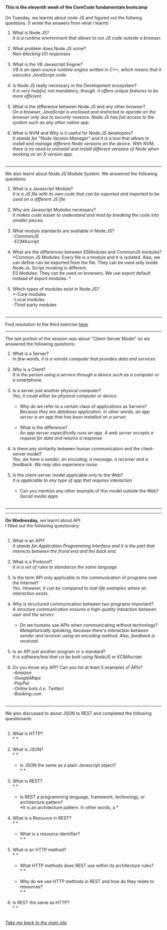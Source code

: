 **This is the eleventh week of the CoreCode fundamentals bootcamp**<br><br>
On Tuesday, we learnts about node JS and figured out the follwing questions. (I wrote the answers from what I learnt) 
1. What is Node.JS?<br> *It is a runtime environment that allows to run JS code outside a browser.*<br><br>
2. What problem does Node.JS solve?<br>*Non-blocking I/O responses*<br><br>
3. What is the V8 Javascript Engine?<br>*V8 is an open source runtime engine written in C++, which means that it executes JavaScript code.*<br><br>
4. Is Node.JS really necessary in the Development ecosystem?<br>*It is very helpful; not mandatory, though. It offers unique features to be more efficient.*<br><br>
5. What is the difference between Node.JS and any other browser?<br>*On a browser, JavaScript is enclosed and restricted to operate on the browser only due to security reasons. Node.JS has full access to the system such as any other native app.*<br><br>
6. What is NVM and Why is it useful for Node.JS developers?<br>*It stands for "Node Version Manager" and it is a tool that allows to install and manage different Node versions on the device. With NVM, there is no need to uninstall and install different versions of Node when working on an X version app.*<br><br>
__________
We also learnt about Node.JS Module System. We answered the following questions:<br>
1. What is a Javascript Module?<br>*It is a JS file with its own code that can be exported and imported to be used on a different JS file*<br><br>
2. Why are Javascript Modules necessary?<br>*It makes code easier to understand and read by breaking the code into smaller pieces.*<br><br>
3. What module standards are available in Node.JS?<br>*-CommonJS<br>-ECMAscript*<br><br>
4. What are the differences between ESModules and CommonJS modules?<br>*Common JS Modules: Every file is a module and it is isolated. Also, we can define can be exported from the file. They can be used only inside Node.Js. Script invoking is different. <br>ES Modules: They can be used on browsers. We use export default instead of export.modules. *<br><br>
5. Which types of modules exist in Node.JS?<br>*-Core modules<br>-Local modules<br>-Third-party modules<br><br>
__________
Find resolution to the third exercise [here](https://github.com/victorok17/CoreCode_ReadMe/tree/main/src/answers/week11)
__________
The last portion of the session was about "Client-Server Model" so we answered the following questions:<br>
1. What is a Server?<br>*In few words, it is a remote computer that provides data and services*<br><br>
2. Why is a Client?<br>*It is the person using a service through a device such as a computer or a smartphone.*<br><br>
3. Is a server just another physical computer?<br>*Yes, it could either be physical computer or device.*<br><br>
   - Why do we refer to a certain class of applications as Servers?<br>*Because they are database application. In other words, an app server is an app that has been installed on a server.*<br><br>
   - What is the difference?<br>*An app server especifically runs an app. A web server accepts a request for data and returns a response*<br><br>
4. Is there any similarity between human communication and the client-server model?<br>*Yes, we have a sender, an encoding, a message, a receiver and a feedback. We may also experience noise.*<br><br>
5. Is the client-server model applicable only to the Web?<br>*It is applicable to any type of app that requires interaction*<br><br>
   - Can you mention any other example of this model outside the Web?<br>*Social media apps*<br><br>

__________
__________
**On Wednesday,** we learnt about API.<br>
I filled out the follwoing questionary:<br><br>
1. What is an API?<br>*It stands for Application Programming Interface and it is the part that interects between the frond end and the back end.*<br><br>
2. What is a Protocol?<br>*It is a set of rules to standarize the same language*<br><br>
3. Is the term API only applicable to the communication of programs over the Internet?<br>*Yes. However, it can be compared to real-life examples where an interaction exists.*<br><br>
4. Why is structured communication between two programs important?<br>*A structure communication ensures a high-quality inteaction between user and the servicr.*<br><br>
   - Do we humans use APIs when communicating without technology?<br>*Metaphorically speaking, because there's interaction between sender and receiver using an encoding method. Also, feedback is received.*<br><br>
5. Is an API just another program or a standard?<br>*It is software/tool that ca be built using NodeJS or ECMAscript.*<br><br>
6. Do you know any API? Can you list at least 5 examples of APIs?<br>*-Amazon<br> -GoogleMaps<br> -PayPal<br> -Online bots (i.e. Twitter)<br> -Booking.com*<br><br>
__________
We also discussed to about JSON to REST and completed the following questionarie:<br><br>
1. What is HTTP?<br>*  *<br><br>
2. What is JSON?<br>*  *<br><br>
   - Is JSON the same as a plain Javascript object?<br>*  *<br><br>
3. What is REST?<br>*  *<br><br>
   - Is REST a programming language, framework, technology, or architecture pattern?<br>*It is an architecture pattern. In other words, a   *<br><br>
4. What is a Resource in REST?<br>*  *<br><br>
   - What is a resource identifier?<br>*  *<br><br>
5. What is an HTTP method?<br>*  *<br><br>
   - What HTTP methods does REST use within its architecture rules?<br>*  *<br><br>
   - Why do we use HTTP methods in REST and how do they relate to resources?<br>*  *<br><br>
6. Is REST the same as HTTP?<br>*  *<br><br>

*[Take me back to the main site](https://github.com/victorok17/CoreCode_ReadMe)*
